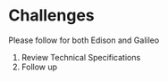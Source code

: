 Challenges
==

Please follow for both Edison and Galileo

1. Review Technical Specifications
2. Follow up 